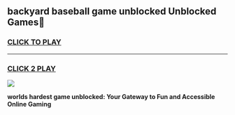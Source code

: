 
## backyard baseball game unblocked Unblocked Games👋
<h3>
<a href="https://premium.freeplayer.one?title=backyard_baseball_game_unblocked&ref=16F">CLICK TO PLAY</a></h3>
<hr>

<h3>
<a href="https://premium.freeplayer.one?title=backyard_baseball_game_unblocked&ref=16F">CLICK 2 PLAY</a>
  
</h3>

<a href="https://premium.freeplayer.one?title=backyard_baseball_game_unblocked&ref=16F/"><img src="https://clearcache.store/games.png"></a>


**worlds hardest game unblocked: Your Gateway to Fun and Accessible Online Gaming**
